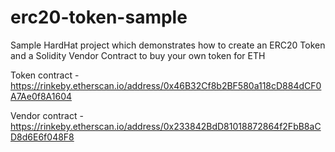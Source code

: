 # erc20-token-sample
Sample HardHat project which demonstrates how to create an ERC20 Token and a Solidity Vendor Contract to buy your own token for ETH

Token contract - https://rinkeby.etherscan.io/address/0x46B32Cf8b2BF580a118cD884dCF0A7Ae0f8A1604

Vendor contract - https://rinkeby.etherscan.io/address/0x233842BdD81018872864f2FbB8aCD8d6E6f048F8
